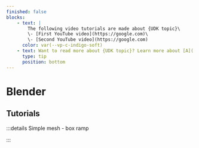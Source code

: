 ```yaml
---
finished: false
blocks:
    - text: |
        The following video tutorials are made about {UDK topic}\
        \- [First YouTube video](https://google.com)\
        \- [Second YouTube video](https://google.com)
      color: var(--vp-c-indigo-soft)
    - text: Want to read more about {UDK topic}? Learn more about [A](./) or [B](./)
      type: tip
      position: bottom
---
```


# Blender

## Tutorials

:::details Simple mesh - box ramp

<StepsWindow>
<template #step-1>
Enter Edit mode, and click the Toggle X-Ray button in the top right of the 3D Viewport. This will allow you to select geometry which is “behind” other geometry. It can be helpful to turn this off, but try to always be aware of which mode you’re operating in.
</template>
<template #step-2>
Press . (Period/Full Stop) to bring up the Pivot Point wheel, and choose 3D Cursor. If you have moved the 3D cursor away from the center of the world, press Shift+S > Cursor to World Origin.
</template>
</StepsWindow>

:::
